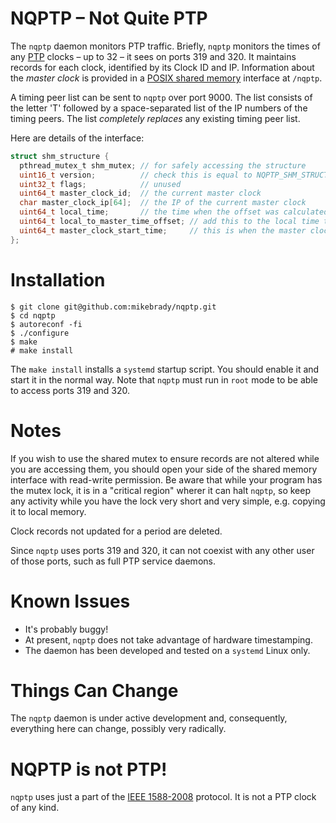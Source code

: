 # NQPTP – Not Quite PTP
The `nqptp` daemon monitors PTP traffic. Briefly, `nqptp` monitors the times of any [PTP](https://en.wikipedia.org/wiki/Precision_Time_Protocol) clocks – up to 32 – it sees on ports 319 and 320. It maintains records for each clock, identified by its Clock ID and IP. Information about the *master clock* is provided in a [POSIX shared memory](https://pubs.opengroup.org/onlinepubs/007908799/xsh/shm_open.html) interface at `/nqptp`. 

A timing peer list can be sent to `nqptp` over port 9000. The list consists of the letter 'T' followed by a space-separated list of the IP numbers of the timing peers. The list *completely replaces* any existing timing peer list.


Here are details of the interface:
```c
struct shm_structure {
  pthread_mutex_t shm_mutex; // for safely accessing the structure
  uint16_t version;          // check this is equal to NQPTP_SHM_STRUCTURES_VERSION
  uint32_t flags;            // unused
  uint64_t master_clock_id;  // the current master clock
  char master_clock_ip[64];  // the IP of the current master clock
  uint64_t local_time;       // the time when the offset was calculated
  uint64_t local_to_master_time_offset; // add this to the local time to get master clock time
  uint64_t master_clock_start_time;     // this is when the master clock became master
};
```

# Installation
```
$ git clone git@github.com:mikebrady/nqptp.git
$ cd nqptp
$ autoreconf -fi
$ ./configure
$ make
# make install
```
The `make install` installs a `systemd` startup script. You should enable it and start it in the normal way. Note that `nqptp` must run in `root` mode to be able to access ports 319 and 320.

# Notes
If you wish to use the shared mutex to ensure records are not altered while you are accessing them, you should open your side of the shared memory interface with read-write permission. Be aware that while your program has the mutex lock, it is in a "critical region" wherer it can halt `nqptp`, so keep any activity while you have the lock very short and very simple, e.g. copying it to local memory. 

Clock records not updated for a period are deleted.

Since `nqptp` uses ports 319 and 320, it can not coexist with any other user of those ports, such as full PTP service daemons.

# Known Issues
* It's probably buggy!
* At present, `nqptp` does not take advantage of hardware timestamping.
* The daemon has been developed and tested on a `systemd` Linux only.

# Things Can Change
The `nqptp` daemon is under active development and, consequently, everything here can change, possibly very radically.

# NQPTP is not PTP!
`nqptp` uses just a part of the [IEEE 1588-2008](https://standards.ieee.org/standard/1588-2008.html) protocol. It is not a PTP clock of any kind.

